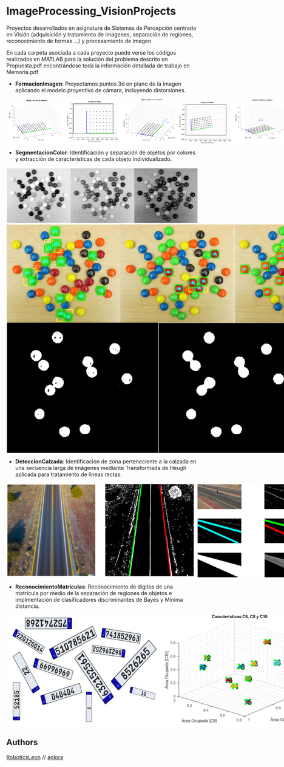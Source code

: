 # ImageProcessing_VisionProjects

Proyectos desarrollados en asignatura de Sistemas de Percepción centrada en Visión (adquisición y tratamiento de imagenes, separación de regiones, reconocimiento de formas ...) y procesamiento de imagen. 

En cada carpeta asociada a cada proyecto puede verse los códigos realizados en MATLAB para la solución del problema descrito en Propuesta.pdf encontrándose toda la información detallada de trabajo en Memoria.pdf

- **FormacionImagen**: Proyectamos puntos 3d en plano de la imagen aplicando el modelo proyectivo de cámara, incluyendo distorsiones.

<div style="display: flex; flex-direction: row;">
  <img src="https://github.com/aglora/ImageProcessing_VisionProjects/blob/main/imgs/1.png" width="300" />
  <img src="https://github.com/aglora/ImageProcessing_VisionProjects/blob/main/imgs/2.png" width="300" />
  <img src="https://github.com/aglora/ImageProcessing_VisionProjects/blob/main/imgs/3.png" width="300" />
</div>

- **SegmentacionColor**: Identificación y separación de objetos por colores y extracción de características de cada objeto individualizado.

<img src="https://github.com/aglora/ImageProcessing_VisionProjects/blob/main/imgs/7.png" width="900" />

<div style="display: flex; flex-direction: row;">
  <img src="https://github.com/aglora/ImageProcessing_VisionProjects/blob/main/imgs/4.png" width="300" />
  <img src="https://github.com/aglora/ImageProcessing_VisionProjects/blob/main/imgs/5.png" width="300" />
  <img src="https://github.com/aglora/ImageProcessing_VisionProjects/blob/main/imgs/6.png" width="300" />
</div>

<div style="display: flex; flex-direction: row;">
  <img src="https://github.com/aglora/ImageProcessing_VisionProjects/blob/main/imgs/8.png" width="400" />
  <img src="https://github.com/aglora/ImageProcessing_VisionProjects/blob/main/imgs/9.png" width="400" />
</div>

- **DeteccionCalzada**: Identificación de zona perteneciente a la calzada en una secuencia larga de imágenes mediante Transformada de Heugh aplicada para tratamiento de líneas rectas.

<div style="display: flex; flex-direction: row;">
  <img src="https://github.com/aglora/ImageProcessing_VisionProjects/blob/main/imgs/10.png" width="500" />
  <img src="https://github.com/aglora/ImageProcessing_VisionProjects/blob/main/imgs/11.png" width="300" />
</div>

- **ReconocimientoMatrículas**: Reconocimiento de dígitos de una matrícula por medio de la separación de regiones de objetos e implmentación de clasificadores discriminantes de Bayes y Mínima distancia.

<div style="display: flex; flex-direction: row;">
  <img src="https://github.com/aglora/ImageProcessing_VisionProjects/blob/main/imgs/14.png" width="400" />
  <img src="https://github.com/aglora/ImageProcessing_VisionProjects/blob/main/imgs/13.png" width="400" />
  <img src="https://github.com/aglora/ImageProcessing_VisionProjects/blob/main/imgs/12.png" width="400" />
</div>

## Authors
[RoboticsLeon](https://github.com/RoboticsLeon) //
[aglora](https://github.com/aglora) 
